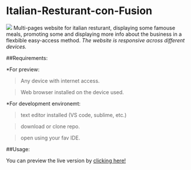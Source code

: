 # Italian-Resturant-con-Fusion 
![](img/logo.png)
Multi-pages website for italian resturant, displaying some famouse meals, promoting some and displaying more info about the business in a flexbible easy-access method.
*The website is responsive across different devices.*



##Requirements: 


*For preview:


>Any device with internet access.


>Web browser installed on the device used.


*For development environemt:


>text editor installed (VS code, sublime, etc.)


>download or clone repo.


>open using your fav IDE.


##Usage:


You can preview the live version by [clicking here!](https://reverent-varahamihira-2dc065.netlify.com)
